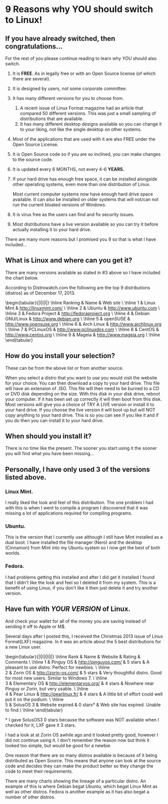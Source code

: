 # 9 Reasons why YOU should switch to Linux!

## If you have already switched, then congratulations... 
For the rest of you please continue reading to learn why *YOU* should also switch.

1. It is **FREE**. As in legally free or with an Open Source license (of which there are several).
1. It is designed by users, not some corporate committee.
1. It has many different versions for you to choose from.
    1. A recent issue of Linux Format magazine had an article that compared 50 different versions. This was just a small sampling of distributions that are available.
    1. It has many different desktop designs available so you can change it to your liking, not like the single desktop on other systems.
1. Most of the applications that are used with it are also FREE under the Open Source License.
1. It is Open Source code so if you are so inclined, you can make changes to the source code.
1. It is updated every 6 MONTHS, not every 4-6 **YEARS.**
1. If your hard drive has enough free space, it can be installed alongside other operating systems, even more than one distribution of Linux.
    
    Most current computer systems now have enough hard drive space available.  It can also be installed on older systems that will not/can not run the current bloated versions of Windows.
     
1.    It is virus free as the users can find and fix security issues.

1.    Most distributions have a live version available so you can try it before actually installing it to your hard drive.

There are many more reasons but I promised you 9 so that is what I have included...

## What is Linux and where can you get it? 
There are many versions available as stated in #3 above so I have included the chart below.

 According to Distrowatch.com the following are the top 9 distributions (distros) as of December 17, 2013.
 
\begin{tabular}{|l|l|l|}
  \hline
Ranking & Name & Web site \\
  \hline
1 & Linux Mint & http://linuxmint.com/ \\
  \hline
2 & Ubuntu & http://www.ubuntu.com \\
  \hline
3 & Fedora Project & http://fedoraproject.org \\
  \hline
4 & Debian GNU/Linux & http://www.debian.org \\
  \hline
5 & openSUSE & http://www.opensuse.org \\
  \hline
6 & Arch Linux & http://www.archlinux.org \\
  \hline
7 & PCLinuxOS & http://www.pclinuxdos.com \\
  \hline
8 & CentOS & http://www.centos.org \\
  \hline
9 & Mageia & http://www.mageia.org \\
   \hline  
\end{tabular}

## How do you install your selection?

These can be from the above list or from another source.

When you select a distro that you want to use you would visit the website for your choice. You can then download a copy to your hard drive. This file will have an extension of .ISO. This file will then need to be burned to a CD or DVD disk depending on the size. With this disk in your disk drive, reboot your computer. If it has been set up correctly it will then boot from this disk. Most versions will give you a choice of TRY A LIVE version or install it to your hard drive. If you choose the live version it will boot up but will NOT copy anything to your hard drive. This is so you can see if you like it and if you do then you can install it to your hard drive.

## When should you install it?

There is no time like the present. The sooner you start using it the sooner you will find what you have been missing...

## Personally, I have only used 3 of the versions listed above.

### Linux Mint.
I really liked the look and feel of this distribution.
The one problem I had with this is when I went to compile a program I discovered that it was missing a lot of applications required for compiling programs.

### Ubuntu.
This is the version that I currently use although I still have Mint installed as a dual boot. I have installed the file manager (Nero) and the desktop (Cinnamon) from Mint into my Ubuntu system so I now get the best of both worlds.

### Fedora.
I had problems getting this installed and after I did get it installed I found that I didn't like the look and feel so I deleted it from my system. This is a benefit of using Linux, if you don't like it then just delete it and try another version.

## Have fun with *YOUR VERSION* of Linux. 
And check your wallet for all of the money you are saving instead of sending it off to Apple or M$.

Several days after I posted this, I received the Christmas 2013 issue of Linux Format(LXF) magazine. In it was an article about the 5 best distributions for a new Linux user.  

\begin{tabular}{|l|l|l|l|l|}
    \hline
Rank & Name & Website & Rating & Comments \\
    \hline
1 & Pinguy OS & http://pinguyos.com/ & 5 stars & A pleasant to use 
    distro. 
    Perfect for newbies. \\
    \hline    
2 & Zorin OS & http://zorin-os.com/ & 5 stars & Very thoughtful 
    distro. Good for most new users. Similar to Windows 7. \\
    \hline    
3 & Elementary OS & http://elementaryos.org/ & 4 stars & Nowhere 
    near Pinguy or Zorin, but very usable. \\
    \hline    
4 & Pear Linux & http://pearlinux.fr/ & 4 stars & A little bit of 
    effort could well put it on the podium. \\
    \hline    
5 & SolusOS 3 & Website expired & 0 stars* & Web site has expired. 
    Unable to find.\\
    \hline
\end{tabular}    


\* I gave SolusOS3 0 stars because the software was NOT available when I checked for it, LXF gave it 3 stars.  

I had a look at at Zorin OS awhile ago and it looked pretty good, however I did not continue using it. I don't remember the reason now but think it looked too simple, but would be good for a newbie.  

One reason that there are so many distros available is because of it being distributed as Open Source. This means that anyone can look at the source code and decides they can make the product better so they change the code to meet their requirements.  

There are many charts showing the lineage of a particular distro. An example of this is where Debian begat Ubuntu, which begat Linux Mint as well as other distros. Fedora is another example as it has also begat a number of other distros.
